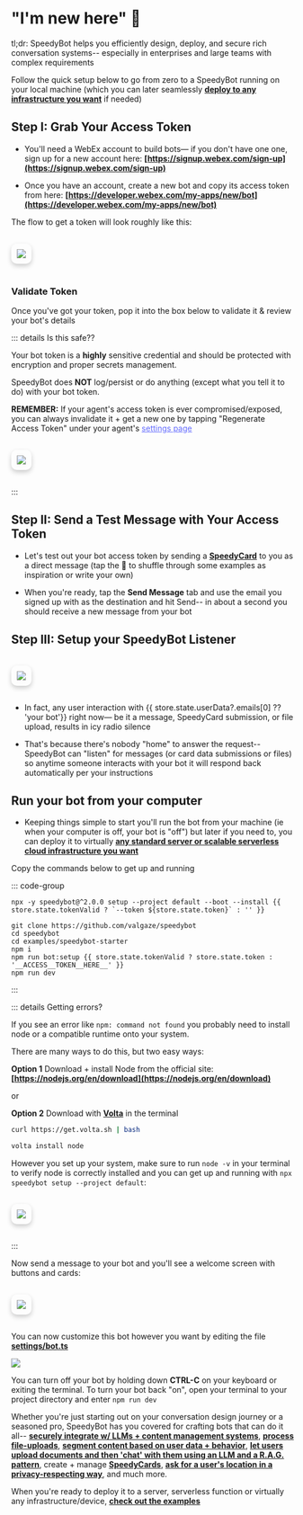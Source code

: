 # "I'm new here" 🐣

tl;dr: SpeedyBot helps you efficiently design, deploy, and secure rich conversation systems-- especially in enterprises and large teams with complex requirements

Follow the quick setup below to go from zero to a SpeedyBot running on your local machine (which you can later seamlessly **[deploy to any infrastructure you want](./examples.md)** if needed)

## Step I: Grab Your Access Token

- You'll need a WebEx account to build bots— if you don't have one one, sign up for a new account here: **[https://signup.webex.com/sign-up](https://signup.webex.com/sign-up)**

- Once you have an account, create a new bot and copy its access token from here: **[https://developer.webex.com/my-apps/new/bot](https://developer.webex.com/my-apps/new/bot)**

The flow to get a token will look roughly like this:

<img
    src="./assets/build_a_bot.gif"
    :style="{ filter: isDark ? 'invert(1)' : 'none' }"
    style="
      margin: 1rem 0px;
      display: inline-block;
      max-width: 100%;
      height: auto;
      border-radius: 10px;
      box-shadow: 0 4px 8px rgba(0, 0, 0, 0.2);
      padding: 10px;
    "
  />

### Validate Token

Once you've got your token, pop it into the box below to validate it & review your bot's details

<TokenInput :showInfo="true" :autofocus="false"/>

::: details Is this safe??

Your bot token is a **highly** sensitive credential and should be protected with encryption and proper secrets management.

SpeedyBot does **NOT** log/persist or do anything (except what you tell it to do) with your bot token.

**REMEMBER:** If your agent's access token is ever compromised/exposed, you can always invalidate it + get a new one by tapping "Regenerate Access Token" under your agent's <a href="https://developer.webex.com/my-apps" style="color:#646cff;text-decoration: bold;">settings page</a>

<img
    src="./assets/regen_token.gif"
    :style="{ filter: isDark ? 'invert(1)' : 'none' }"
    style="
      margin: 1rem 0px;
      display: inline-block;
      max-width: 100%;
      height: auto;
      border-radius: 10px;
      box-shadow: 0 4px 8px rgba(0, 0, 0, 0.2);
      padding: 10px;
    "
  />

:::

## Step II: Send a Test Message with Your Access Token

- Let's test out your bot access token by sending a **[SpeedyCard](./speedycard.md)** to you as a direct message (tap the 🎲 to shuffle through some examples as inspiration or write your own)

  <SpeedyCardEditor></SpeedyCardEditor>

- When you're ready, tap the **Send Message** tab and use the email you signed up with as the destination and hit Send-- in about a second you should receive a new message from your bot

## Step III: Setup your SpeedyBot Listener

<el-alert
    title="⛔️ Nobody is listening"
    type="error"
    description="You may have noticed that if you tried to submit any data back from a card-- nothing happens "
  />

<img
    src="./assets/card_nosubmit.gif"
    :style="{ filter: isDark ? 'invert(1)' : 'none' }"
    style="
      margin: 1rem 0px;
      display: inline-block;
      max-width: 100%;
      height: auto;
      border-radius: 10px;
      box-shadow: 0 4px 8px rgba(0, 0, 0, 0.2);
      padding: 10px;
    "
  />

- In fact, any user interaction with {{ store.state.userData?.emails[0] ?? 'your bot'}} right now— be it a message, SpeedyCard submission, or file upload, results in icy radio silence

- That's because there's nobody "home" to answer the request-- SpeedyBot can "listen" for messages (or card data submissions or files) so anytime someone interacts with your bot it will respond back automatically per your instructions

## Run your bot from your computer

- Keeping things simple to start you'll run the bot from your machine (ie when your computer is off, your bot is "off") but later if you need to, you can deploy it to virtually **[any standard server or scalable serverless cloud infrastructure you want](./examples/index)**

Copy the commands below to get up and running

::: code-group

```sh-vue [🥺 New (recommended)]
npx -y speedybot@^2.0.0 setup --project default --boot --install {{ store.state.tokenValid ? `--token ${store.state.token}` : '' }}
```

```sh-vue [👹 Experienced]
git clone https://github.com/valgaze/speedybot
cd speedybot
cd examples/speedybot-starter
npm i
npm run bot:setup {{ store.state.tokenValid ? store.state.token : '__ACCESS__TOKEN__HERE__' }}
npm run dev
```

:::

::: details Getting errors?

If you see an error like `npm: command not found` you probably need to install node or a compatible runtime onto your system.

There are many ways to do this, but two easy ways:

**Option 1** Download + install Node from the official site: **[https://nodejs.org/en/download](https://nodejs.org/en/download)**

or

**Option 2** Download with **[Volta](https://docs.volta.sh/guide/)** in the terminal

```sh
curl https://get.volta.sh | bash

volta install node
```

However you set up your system, make sure to run `node -v` in your terminal to verify node is correctly installed and you can get up and running with `npx speedybot setup --project default`:

<img src="https://raw.githubusercontent.com/valgaze/speedybot-utils/main/assets/various/cli_setup.gif"     
    :style="{ filter: !isDark ? 'invert(1)' : 'none' }"
    style="
      margin: 1rem 0px;
      display: inline-block;
      max-width: 100%;
      height: auto;
      border-radius: 10px;
      box-shadow: 0 4px 8px rgba(0, 0, 0, 0.2);
      padding: 10px;
    "/>

:::

Now send a message to your bot and you'll see a welcome screen with buttons and cards:

<img src="https://raw.githubusercontent.com/valgaze/speedybot-utils/main/assets/various/first_spin.gif"     
    :style="{ filter: isDark ? 'invert(1)' : 'none' }"
    style="
      margin: 1rem 0px;
      display: inline-block;
      max-width: 100%;
      height: auto;
      border-radius: 10px;
      box-shadow: 0 4px 8px rgba(0, 0, 0, 0.2);
      padding: 10px;
    "/>

You can now customize this bot however you want by editing the file **[settings/bot.ts](https://github.com/valgaze/speedybot/blob/v2/examples/speedybot-starter/settings/bot.ts)**

<img src="https://raw.githubusercontent.com/valgaze/speedybot-utils/main/assets/various/autocomplete.gif?raw=true" />

You can turn off your bot by holding down **CTRL-C** on your keyboard or exiting the terminal. To turn your bot back "on", open your terminal to your project directory and enter `npm run dev`

Whether you're just starting out on your conversation design journey or a seasoned pro, SpeedyBot has you covered for crafting bots that can do it all-- **[securely integrate w/ LLMs + content management systems](./examples/voiceflow/README)**, **[process file-uploads](./patterns.md#handle-file-uploads)**, **[segment content based on user data + behavior](./patterns.md#restrict-access-pattern)**, **[let users upload documents and then 'chat' with them using an LLM and a R.A.G. pattern](./examples/voiceflow-kb/README.md)**, create + manage **[SpeedyCards](./speedycard.md)**, **[ask for a user's location in a privacy-respecting way](./examples/location/README.md)**, and much more.

When you're ready to deploy it to a server, serverless function or virtually any infrastructure/device, **[check out the examples](./examples.md)**

<script setup>
import { ref, watch } from 'vue'
import { useData } from 'vitepress'
import { useCustomStore } from "./.vitepress/util/store";
import TokenInput from './.vitepress/components/token_handler.vue'
import Blur from './.vitepress/components/Blur.vue'
import SpeedyCardEditor from './.vitepress/components/SpeedyCardEditor.vue'
const { isDark } = useData()
const store = useCustomStore()

const type = ref(1)

</script>
